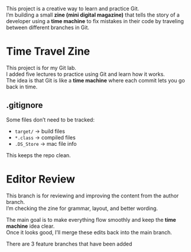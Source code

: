 This project is a creative way to learn and practice Git.  
I’m building a small **zine (mini digital magazine)** that tells the story of a developer using a **time machine** to fix mistakes in their code by traveling between different branches in Git.

# Time Travel Zine

This project is for my Git lab.  
I added five lectures to practice using Git and learn how it works.  
The idea is that Git is like a **time machine** where each commit lets you go back in time.

## .gitignore

Some files don’t need to be tracked:
- `target/` → build files  
- `*.class` → compiled files  
- `.DS_Store` → mac file info

This keeps the repo clean.

# Editor Review

This branch is for reviewing and improving the content from the author branch.  
I’m checking the zine for grammar, layout, and better wording.  

The main goal is to make everything flow smoothly and keep the **time machine** idea clear.  
Once it looks good, I’ll merge these edits back into the main branch.

There are 3 feature branches that have been added

